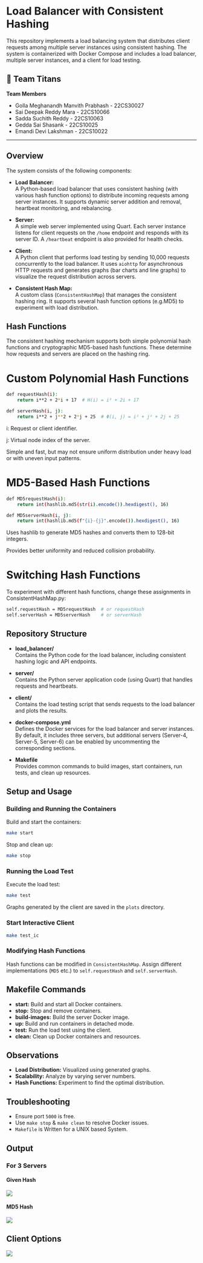 # Load Balancer with Consistent Hashing

This repository implements a load balancing system that distributes client requests among multiple server instances using consistent hashing. The system is containerized with Docker Compose and includes a load balancer, multiple server instances, and a client for load testing.

## 👥 Team Titans
**Team Members**

* Golla Meghanandh Manvith Prabhash - 22CS30027
* Sai Deepak Reddy Mara - 22CS10066
* Sadda Suchith Reddy - 22CS10063
* Gedda Sai Shasank - 22CS10025
* Emandi Devi Lakshman - 22CS10022 
---

## Overview

The system consists of the following components:

- **Load Balancer:**  
  A Python-based load balancer that uses consistent hashing (with various hash function options) to distribute incoming requests among server instances. It supports dynamic server addition and removal, heartbeat monitoring, and rebalancing.

- **Server:**  
  A simple web server implemented using Quart. Each server instance listens for client requests on the `/home` endpoint and responds with its server ID. A `/heartbeat` endpoint is also provided for health checks.

- **Client:**  
  A Python client that performs load testing by sending 10,000 requests concurrently to the load balancer. It uses `aiohttp` for asynchronous HTTP requests and generates graphs (bar charts and line graphs) to visualize the request distribution across servers.

- **Consistent Hash Map:**  
  A custom class (`ConsistentHashMap`) that manages the consistent hashing ring. It supports several hash function options (e.g.MD5) to experiment with load distribution.

## Hash Functions

The consistent hashing mechanism supports both simple polynomial hash functions and cryptographic MD5-based hash functions. These determine how requests and servers are placed on the hashing ring.

# Custom Polynomial Hash Functions

```bash
def requestHash(i):
    return i**2 + 2*i + 17  # H(i) = i² + 2i + 17

def serverHash(i, j):
    return i**2 + j**2 + 2*j + 25  # Φ(i, j) = i² + j² + 2j + 25
```

i: Request or client identifier.

j: Virtual node index of the server.

Simple and fast, but may not ensure uniform distribution under heavy load or with uneven input patterns.

# MD5-Based Hash Functions

```bash
def MD5requestHash(i):
    return int(hashlib.md5(str(i).encode()).hexdigest(), 16)

def MD5serverHash(i, j):
    return int(hashlib.md5(f"{i}-{j}".encode()).hexdigest(), 16)
```

Uses hashlib to generate MD5 hashes and converts them to 128-bit integers.

Provides better uniformity and reduced collision probability.

# Switching Hash Functions

To experiment with different hash functions, change these assignments in ConsistentHashMap.py:

```bash
self.requestHash = MD5requestHash  # or requestHash
self.serverHash = MD5serverHash    # or serverHash
```

## Repository Structure

- **load_balancer/**  
  Contains the Python code for the load balancer, including consistent hashing logic and API endpoints.

- **server/**  
  Contains the Python server application code (using Quart) that handles requests and heartbeats.

- **client/**  
  Contains the load testing script that sends requests to the load balancer and plots the results.

- **docker-compose.yml**  
  Defines the Docker services for the load balancer and server instances. By default, it includes three servers, but additional servers (Server-4, Server-5, Server-6) can be enabled by uncommenting the corresponding sections.

- **Makefile**  
  Provides common commands to build images, start containers, run tests, and clean up resources.

## Setup and Usage

### Building and Running the Containers

Build and start the containers:
```bash
make start
```

Stop and clean up:
```bash
make stop
```

### Running the Load Test

Execute the load test:
```bash
make test
```

Graphs generated by the client are saved in the `plots` directory.

### Start Interactive Client

```bash
make test_ic
```

### Modifying Hash Functions

Hash functions can be modified in `ConsistentHashMap`. Assign different implementations (`MD5` etc.) to `self.requestHash` and `self.serverHash`.

## Makefile Commands

- **start:** Build and start all Docker containers.
- **stop:** Stop and remove containers.
- **build-images:** Build the server Docker image.
- **up:** Build and run containers in detached mode.
- **test:** Run the load test using the client.
- **clean:** Clean up Docker containers and resources.

## Observations

- **Load Distribution:** Visualized using generated graphs.
- **Scalability:** Analyze by varying server numbers.
- **Hash Functions:** Experiment to find the optimal distribution.

## Troubleshooting

- Ensure port `5000` is free.
- Use `make stop` & `make clean` to resolve Docker issues.
- `Makefile` is Written for a UNIX based System.

## Output

### For 3 Servers

#### Given Hash

![](./plots/Given-Hash/Servers-3.png)

#### MD5 Hash

![](./plots/MD5-Hash/Servers-3.png)

## Client Options

![](./Client-Request-Response/HELP.png)
